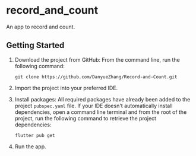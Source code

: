 # record_and_count

An app to record and count.

## Getting Started

1. Download the project from GitHub: From the command line, run the following command:

   `git clone https://github.com/DanyueZhang/Record-and-Count.git`

2. Import the project into your preferred IDE.

3. Install packages: All required packages have already been added to the project `pubspec.yaml` file. If your IDE doesn't automatically install dependencies, open a command line terminal and from the root of the project, run the following command to retrieve the project dependencies:

   `flutter pub get`

4. Run the app.
